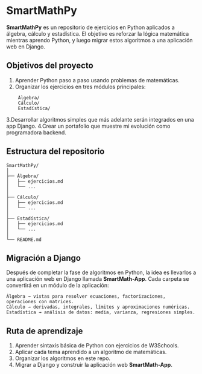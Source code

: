 # SmartMathPy

**SmartMathPy** es un repositorio de ejercicios en Python aplicados a álgebra, cálculo y estadística.
El objetivo es reforzar la lógica matemática mientras aprendo Python, y luego migrar estos algoritmos a una aplicación web en Django.

## Objetivos del proyecto

1. Aprender Python paso a paso usando problemas de matemáticas.
2. Organizar los ejercicios en tres módulos principales:
   ```
    Álgebra/
    Cálculo/
    Estadística/
   ```
3.Desarrollar algoritmos simples que más adelante serán integrados en una app Django.
4.Crear un portafolio que muestre mi evolución como programadora backend.

## Estructura del repositorio
```
SmartMathPy/
│
├── Álgebra/
│   ├── ejercicios.md
│   └── ...
│
├── Cálculo/
│   ├── ejercicios.md
│   └── ...
│
├── Estadística/
│   ├── ejercicios.md
│   └── ...
│
└── README.md  
```
## Migración a Django

Después de completar la fase de algoritmos en Python, la idea es llevarlos a una aplicación web en Django llamada **SmartMath-App**.
Cada carpeta se convertirá en un módulo de la aplicación:

    Álgebra → vistas para resolver ecuaciones, factorizaciones, operaciones con matrices.
    Cálculo → derivadas, integrales, límites y aproximaciones numéricas.
    Estadística → análisis de datos: media, varianza, regresiones simples.

## Ruta de aprendizaje

1. Aprender sintaxis básica de Python con ejercicios de W3Schools.
2. Aplicar cada tema aprendido a un algoritmo de matemáticas.
3. Organizar los algoritmos en este repo.
4. Migrar a Django y construir la aplicación web **SmartMath-App**.
